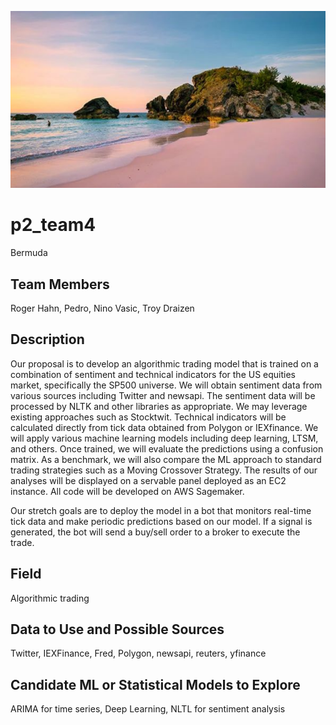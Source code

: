 
![image](bermuda.PNG)

# p2_team4
Bermuda 


## Team Members
Roger Hahn, Pedro, Nino Vasic, Troy Draizen


## Description
Our proposal is to develop an algorithmic trading model that is trained on a combination of sentiment and technical indicators for the US equities market, specifically the SP500 universe. We will obtain sentiment data from various sources including Twitter and newsapi. The sentiment data will be processed by NLTK and other libraries as appropriate. We may leverage existing approaches such as Stocktwit. Technical indicators will be calculated directly from tick data obtained from Polygon or IEXfinance. We will apply various machine learning models including deep learning, LTSM, and others. Once trained, we will evaluate the predictions using a confusion matrix. As a benchmark, we will also compare the ML approach to standard trading strategies such as a Moving Crossover Strategy. The results of our analyses will be displayed on a servable panel deployed as an EC2 instance. All code will be developed on AWS Sagemaker. 

Our stretch goals are to deploy the model in a bot that monitors real-time tick data and make periodic predictions based on our model. If a signal is generated, the bot will send a buy/sell order to a broker to execute the trade.

## Field
Algorithmic trading

## Data to Use and Possible Sources
Twitter, IEXFinance, Fred, Polygon, newsapi, reuters, yfinance


## Candidate ML or Statistical Models to Explore

ARIMA for time series, Deep Learning, NLTL for sentiment analysis
